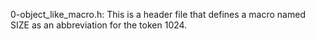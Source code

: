 0-object_like_macro.h: This is a header file that defines a macro named SIZE as an abbreviation for the token 1024.
